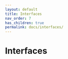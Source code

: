 ```yaml
---
layout: default
title: Interfaces
nav_order: 7
has_children: true
permalink: docs/interfaces/
---
```


# Interfaces

